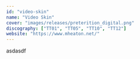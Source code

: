 ```yaml
---
id: "video-skin"
name: "Video Skin"
cover: "images/releases/preterition_digital.png"
discography: ["TT01", "TT05", "TT10", "TT12"]
website: "https://www.mheaton.net/"
---
```


asdasdf

